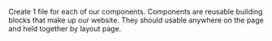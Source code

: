 Create 1 file for each of our components. Components are reusable building blocks that make up our website.
They should usable anywhere on the page and held together by layout page.